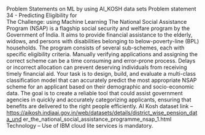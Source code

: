 Problem Statements on ML by using AI_KOSH data sets 
Problem statement 34 - Predicting Eligibility for  
The Challenge: 
using Machine Learning 
The National Social Assistance Program (NSAP) is a flagship social security and 
welfare program by the Government of India. It aims to provide financial assistance to 
the elderly, widows, and persons with disabilities belonging to below-poverty-line (BPL) 
households. The program consists of several sub-schemes, each with specific eligibility 
criteria. 
Manually verifying applications and assigning the correct scheme can be a time
consuming and error-prone process. Delays or incorrect allocation can prevent 
deserving individuals from receiving timely financial aid. 
Your task is to design, build, and evaluate a multi-class classification model that can 
accurately predict the most appropriate NSAP scheme for an applicant based on their 
demographic and socio-economic data. The goal is to create a reliable tool that could 
assist government agencies in quickly and accurately categorizing applicants, ensuring 
that benefits are delivered to the right people efficiently. 
AI Kosh dataset link – 
https://aikosh.indiaai.gov.in/web/datasets/details/district_wise_pension_data_und
 er_the_national_social_assistance_programme_nsap_1.html 
Technology – Use of IBM cloud lite services is mandatory.
